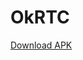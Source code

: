 # OkRTC

[Download APK](https://github.com/sahinyyurt/okrtc/releases/download/v0.0.1/com.sahiny.okrtc.apk "v0.0.1")